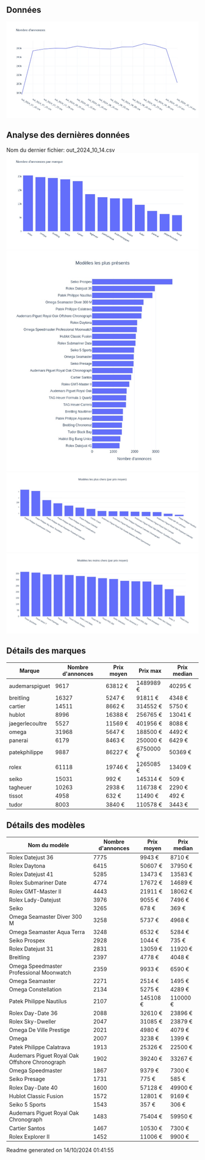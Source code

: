 
## Données
![image](./out/count_per_day.jpeg)

## Analyse des dernières données
Nom du dernier fichier: out_2024_10_14.csv
![image](./out/count_per_brand.jpeg)
![image](./out/count_per_name.jpeg)
![image](./out/avg_price_per_name_desc.jpeg)
![image](./out/avg_price_per_name_asc.jpeg)

## Détails des marques
|Marque|Nombre d'annonces|Prix moyen|Prix max|Prix median|
|------|-----------------|----------|--------|-----------|
|audemarspiguet|9617|63812 €|1489989 €|40295 €| 
|breitling|16327|5247 €|91811 €|4348 €| 
|cartier|14511|8662 €|314552 €|5750 €| 
|hublot|8996|16388 €|256765 €|13041 €| 
|jaegerlecoultre|5527|11569 €|401956 €|8088 €| 
|omega|31968|5647 €|188500 €|4492 €| 
|panerai|6179|8463 €|250000 €|6429 €| 
|patekphilippe|9887|86227 €|6750000 €|50369 €| 
|rolex|61118|19746 €|1265085 €|13409 €| 
|seiko|15031|992 €|145314 €|509 €| 
|tagheuer|10263|2938 €|116738 €|2290 €| 
|tissot|4958|632 €|11490 €|492 €| 
|tudor|8003|3840 €|110578 €|3443 €| 

## Détails des modèles
Nom du modèle|Nombre d'annonces|Prix moyen|Prix median|
|-------------|-----------------|----------|-----------|
|               Rolex Datejust 36|7775|9943 €|8710 €| 
|               Rolex Daytona|6415|50607 €|37950 €| 
|               Rolex Datejust 41|5285|13473 €|13583 €| 
|               Rolex Submariner Date|4774|17672 €|14689 €| 
|               Rolex GMT-Master II|4443|21911 €|18062 €| 
|               Rolex Lady-Datejust|3976|9055 €|7496 €| 
|               Seiko|3265|678 €|369 €| 
|               Omega Seamaster Diver 300 M|3258|5737 €|4968 €| 
|               Omega Seamaster Aqua Terra|3248|6532 €|5284 €| 
|               Seiko Prospex|2928|1044 €|735 €| 
|               Rolex Datejust 31|2831|13059 €|11920 €| 
|               Breitling|2397|4778 €|4048 €| 
|               Omega Speedmaster Professional Moonwatch|2359|9933 €|6590 €| 
|               Omega Seamaster|2271|2514 €|1495 €| 
|               Omega Constellation|2134|5275 €|4289 €| 
|               Patek Philippe Nautilus|2107|145108 €|110000 €| 
|               Rolex Day-Date 36|2088|32610 €|23896 €| 
|               Rolex Sky-Dweller|2047|31085 €|23879 €| 
|               Omega De Ville Prestige|2021|4980 €|4079 €| 
|               Omega|2007|3238 €|1399 €| 
|               Patek Philippe Calatrava|1913|25326 €|22500 €| 
|               Audemars Piguet Royal Oak Offshore Chronograph|1902|39240 €|33267 €| 
|               Omega Speedmaster|1867|9379 €|7300 €| 
|               Seiko Presage|1731|775 €|585 €| 
|               Rolex Day-Date 40|1600|57128 €|49900 €| 
|               Hublot Classic Fusion|1572|12801 €|9169 €| 
|               Seiko 5 Sports|1543|357 €|306 €| 
|               Audemars Piguet Royal Oak Chronograph|1483|75404 €|59950 €| 
|               Cartier Santos|1467|10530 €|7300 €| 
|               Rolex Explorer II|1452|11006 €|9900 €| 


 Readme generated on 14/10/2024 01:41:55